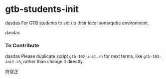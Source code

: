 # gtb-students-init
dasdas
For GTB students to set up their local sonarqube environment.

dasdas
### To Contribute
dasdas
Please duplicate script `gtb-102-init.sh` for next terms, like `gtb-103-init.sh`, rather than change it directly.


符官正